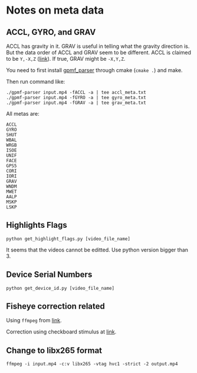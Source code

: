 # Notes on meta data

## ACCL, GYRO, and GRAV

ACCL has gravity in it. GRAV is useful in telling what the gravity direction is. But the data order of ACCL and GRAV seem to be different. ACCL is claimed to be `Y,-X,Z` ([link](https://github.com/gopro/gpmf-parser#hero6-black-adds-and-changes-otherwise-supports-all-hero5-metadata)). If true, GRAV might be `-X,Y,Z`.

You need to first install [gpmf_parser](https://github.com/gopro/gpmf-parser.git) through cmake (`cmake .`) and make.

Then run command like:

```
./gpmf-parser input.mp4 -fACCL -a | tee accl_meta.txt
./gpmf-parser input.mp4 -fGYRO -a | tee gyro_meta.txt
./gpmf-parser input.mp4 -fGRAV -a | tee grav_meta.txt
```

All metas are:
```
ACCL
GYRO
SHUT
WBAL
WRGB
ISOE
UNIF
FACE
GPS5
CORI
IORI
GRAV
WNDM
MWET
AALP
MSKP
LSKP
```

## Highlights Flags

`python get_highlight_flags.py [video_file_name]`

It seems that the videos cannot be editted. 
Use python version bigger than 3.

## Device Serial Numbers
`python get_device_id.py [video_file_name]`

## Fisheye correction related

Using `ffmpeg` from [link](https://codex.so/fix-fisheye-distortion-for-gopro-videos).

Correction using checkboard stimulus at [link](https://www.theeminentcodfish.com/gopro-calibration/).

## Change to libx265 format

`ffmpeg -i input.mp4 -c:v libx265 -vtag hvc1 -strict -2 output.mp4`
